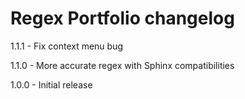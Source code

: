 # Regex Portfolio changelog

1.1.1 - Fix context menu bug

1.1.0 - More accurate regex with Sphinx compatibilities

1.0.0 - Initial release
